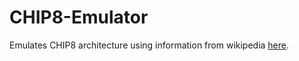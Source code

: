# CHIP8-Emulator
Emulates CHIP8 architecture using information from wikipedia [here](https://en.wikipedia.org/wiki/CHIP-8).
